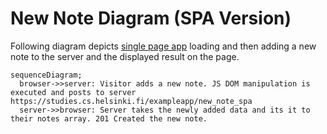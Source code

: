 # New Note Diagram (SPA Version)
Following diagram depicts [single page app](https://studies.cs.helsinki.fi/exampleapp/spa "notes") loading and then adding a new note to the server and the displayed result on the page.

```mermaid
sequenceDiagram;
  browser->>server: Visitor adds a new note. JS DOM manipulation is executed and posts to server https://studies.cs.helsinki.fi/exampleapp/new_note_spa
  server->>browser: Server takes the newly added data and its it to their notes array. 201 Created the new note.
```
